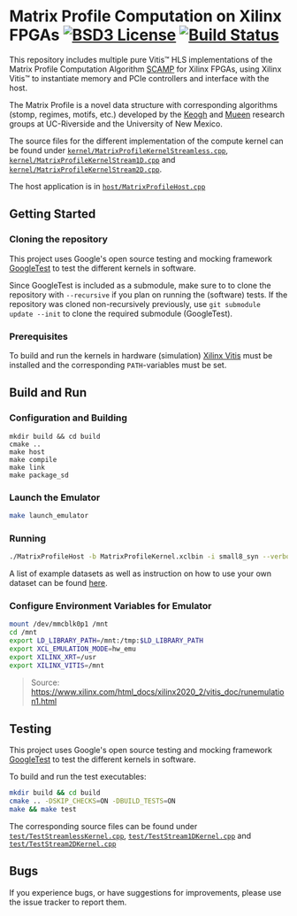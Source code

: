 # Matrix Profile Computation on Xilinx FPGAs [![BSD3 License](https://img.shields.io/badge/License-BSDv3-blue.svg)](LICENSE.md) [![Build Status](https://travis-ci.com/jlscheerer/matrix-profile-hls.svg?token=dmssrYE2KgMinUZ9Pecp&branch=master)](https://travis-ci.com/jlscheerer/matrix-profile-hls)

This repository includes multiple pure Vitis™ HLS implementations of the Matrix Profile Computation Algorithm [SCAMP](https://github.com/zpzim/SCAMP) for Xilinx FPGAs, using Xilinx Vitis™ to instantiate memory and PCIe controllers and interface with the host.

The Matrix Profile is a novel data structure with corresponding algorithms (stomp, regimes, motifs, etc.) developed by the [Keogh](https://www.cs.ucr.edu/~eamonn/MatrixProfile.html) and [Mueen](https://www.cs.unm.edu/~mueen/) research groups at UC-Riverside and the University of New Mexico. 

The source files for the different implementation of the compute kernel can be found under [``kernel/MatrixProfileKernelStreamless.cpp``](kernel/MatrixProfileKernelStreamless.cpp), [``kernel/MatrixProfileKernelStream1D.cpp``](kernel/MatrixProfileKernelStream1D.cpp) and [``kernel/MatrixProfileKernelStream2D.cpp``](kernel/MatrixProfileKernelStream2D.cpp).

The host application is in [``host/MatrixProfileHost.cpp``](host/MatrixProfileHost.cpp)

## Getting Started
### Cloning the repository
This project uses Google's open source testing and mocking framework [GoogleTest](https://github.com/google/googletest) to test the different kernels in software.

Since GoogleTest is included as a submodule, make sure to to clone the repository with ``--recursive`` if you plan on running the (software) tests. If the repository was cloned non-recursively previously, use ``git submodule update --init`` to clone the required submodule (GoogleTest).

### Prerequisites
To build and run the kernels in hardware (simulation) [Xilinx Vitis](https://www.xilinx.com/support/download/index.html/content/xilinx/en/downloadNav/vitis/2020-2.html) must be installed and the corresponding ``PATH``-variables must be set.

## Build and Run
### Configuration and Building
```bashs
mkdir build && cd build
cmake ..
make host
make compile
make link
make package_sd
```

### Launch the Emulator
```bash
make launch_emulator
```

### Running
```bash
./MatrixProfileHost -b MatrixProfileKernel.xclbin -i small8_syn --verbose
```
A list of example datasets as well as instruction on how to use your own dataset can be found [here](data/).

### Configure Environment Variables for Emulator
```bash
mount /dev/mmcblk0p1 /mnt
cd /mnt
export LD_LIBRARY_PATH=/mnt:/tmp:$LD_LIBRARY_PATH
export XCL_EMULATION_MODE=hw_emu
export XILINX_XRT=/usr
export XILINX_VITIS=/mnt
```
> Source: https://www.xilinx.com/html_docs/xilinx2020_2/vitis_doc/runemulation1.html

## Testing
This project uses Google's open source testing and mocking framework [GoogleTest](https://github.com/google/googletest) to test the different kernels in software.

To build and run the test executables:
```bash
mkdir build && cd build
cmake .. -DSKIP_CHECKS=ON -DBUILD_TESTS=ON
make && make test
```

The corresponding source files can be found under [``test/TestStreamlessKernel.cpp``](test/TestStreamlessKernel.cpp), [``test/TestStream1DKernel.cpp``](test/TestStream1DKernel.cpp) and [``test/TestStream2DKernel.cpp``](test/TestStream2DKernel.cpp)

## Bugs
If you experience bugs, or have suggestions for improvements, please use the issue tracker to report them.